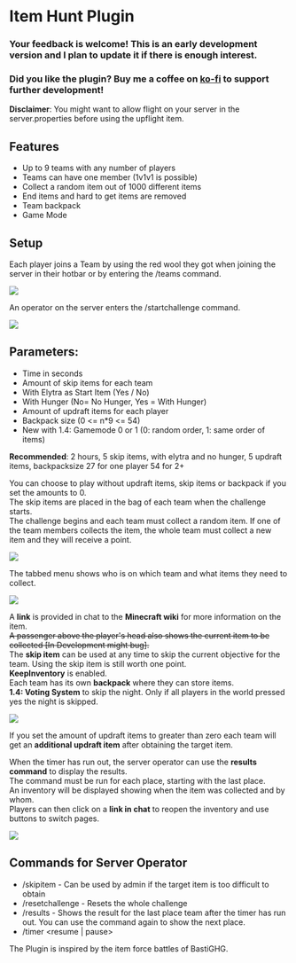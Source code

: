 # Item Hunt Plugin

### Your feedback is welcome! This is an early development version and I plan to update it if there is enough interest.

### Did you like the plugin? Buy me a coffee on [ko-fi](https://ko-fi.com/weiti) to support further development!

**Disclaimer**: You might want to allow flight on your server in the server.properties before using the upflight item.

## Features
- Up to 9 teams with any number of players
- Teams can have one member (1v1v1 is possible)
- Collect a random item out of 1000 different items
- End items and hard to get items are removed
- Team backpack
- Game Mode

## Setup
Each player joins a Team by using the red wool they got when joining the server in their hotbar or by entering the /teams command.

![](https://i.imgur.com/9XBPX4A.png)

An operator on the server enters the /startchallenge command.

![](https://i.imgur.com/dEfGnsO.png)

## Parameters:
- Time in seconds
- Amount of skip items for each team
- With Elytra as Start Item (Yes / No)
- With Hunger (No= No Hunger, Yes = With Hunger)
- Amount of updraft items for each player
- Backpack size (0 <= n*9 <= 54)
- New with 1.4: Gamemode 0 or 1 (0: random order, 1: same order of items)

**Recommended**: 2 hours, 5 skip items, with elytra and no hunger, 5 updraft items, backpacksize 27 for one player 54 for 2+

You can choose to play without updraft items, skip items or backpack if you set the amounts to 0.  
The skip items are placed in the bag of each team when the challenge starts.  
The challenge begins and each team must collect a random item. If one of the team members collects the item, the whole team must collect a new item and they will receive a point.  

![](https://i.imgur.com/dEfGnsO.png)

The tabbed menu shows who is on which team and what items they need to collect.


![](https://i.imgur.com/t0aDeyy.png)

A **link** is provided in chat to the **Minecraft wiki** for more information on the item.  
~~A passenger above the player's head also shows the current item to be collected [In Development might bug].~~  
The **skip item** can be used at any time to skip the current objective for the team. Using the skip item is still worth one point.  
**KeepInventory** is enabled.  
Each team has its own **backpack** where they can store items.  
**1.4: Voting System** to skip the night. Only if all players in the world pressed yes the night is skipped.

![](https://i.imgur.com/S21SYVw.png)

If you set the amount of updraft items to greater than zero each team will get an **additional updraft item** after obtaining the target item.

When the timer has run out, the server operator can use the **results command** to display the results.  
The command must be run for each place, starting with the last place.  
An inventory will be displayed showing when the item was collected and by whom.  
Players can then click on a **link in chat** to reopen the inventory and use buttons to switch pages.  

![](https://i.imgur.com/73318Vl.png)

## Commands for Server Operator
- /skipitem <targetplayer> - Can be used by admin if the target item is too difficult to obtain
- /resetchallenge - Resets the whole challenge
- /results - Shows the result for the last place team after the timer has run out. You can use the command again to show the next place.
- /timer <resume | pause>

The Plugin is inspired by the item force battles of BastiGHG.
